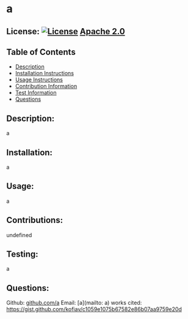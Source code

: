 # a
  ## License: [![License](https://img.shields.io/badge/License-Apache%202.0-blue.svg)](https://opensource.org/licenses/Apache-2.0) [Apache 2.0](https://opensource.org/licenses/Apache-2.0)
  ## Table of Contents
  * [Description](#description)
  * [Installation Instructions](#installation)
  * [Usage Instructions](#usage)
  * [Contribution Information](#contributions)
  * [Test Information](#testing)
  * [Questions](#questions)
  ## Description: 
  a
  ## Installation: 
  a
  ## Usage: 
  a
  ## Contributions: 
  undefined
  ## Testing: 
  a  
  ## Questions: 
  Github: [github.com/a](https://github.com/a) Email: [a](mailto: a)
  works cited: https://gist.github.com/kofiav/c1059e1075b67582e86b07aa9759e20d